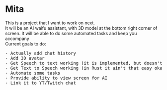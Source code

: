 <h1>Mita</h1>
This is a project that I want to work on next.<br>
It will be an AI waifu assistant, with 3D model at the bottom right corner of screen. It will be able to do some automated tasks and keep you accompany<br>
Current goals to do:<br>
<pre>
- Actually add chat history
- Add 3D avatar
- Get Speech to text working (it is implemented, but doesn't work)
- Get Text to Speech working (in Rust it ain't that easy okay...)
- Automate some tasks
- Provide ability to view screen for AI
- Link it to YT/Twitch chat
</pre>
